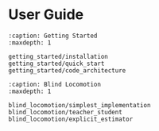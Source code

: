 # User Guide

```{toctree}
:caption: Getting Started
:maxdepth: 1

getting_started/installation
getting_started/quick_start
getting_started/code_architecture
```

```{toctree}
:caption: Blind Locomotion
:maxdepth: 1

blind_locomotion/simplest_implementation
blind_locomotion/teacher_student
blind_locomotion/explicit_estimator
```

